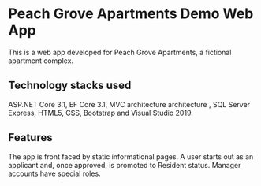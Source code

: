 # Peach Grove Apartments Demo Web App

This is a web app developed for Peach Grove Apartments, a fictional apartment complex.

## Technology stacks used

ASP.NET Core 3.1, EF Core 3.1, MVC architecture architecture , SQL Server Express, HTML5, CSS, Bootstrap and Visual Studio 2019.

## Features

The app is front faced by static informational pages. A user starts out as an applicant and, once approved, is promoted to Resident status. Manager accounts have special roles.